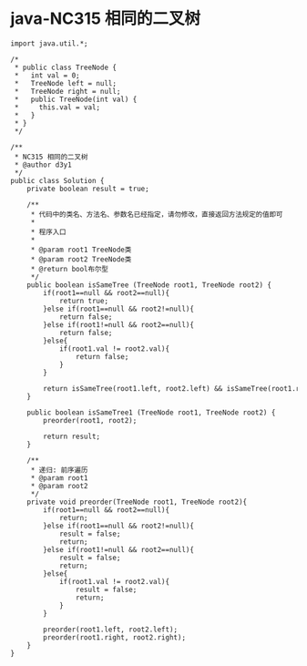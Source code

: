 # java-NC315 相同的二叉树


    import java.util.*;
    
    /*
     * public class TreeNode {
     *   int val = 0;
     *   TreeNode left = null;
     *   TreeNode right = null;
     *   public TreeNode(int val) {
     *     this.val = val;
     *   }
     * }
     */
    
    /**
     * NC315 相同的二叉树
     * @author d3y1
     */
    public class Solution {
        private boolean result = true;
    
        /**
         * 代码中的类名、方法名、参数名已经指定，请勿修改，直接返回方法规定的值即可
         *
         * 程序入口
         *
         * @param root1 TreeNode类
         * @param root2 TreeNode类
         * @return bool布尔型
         */
        public boolean isSameTree (TreeNode root1, TreeNode root2) {
            if(root1==null && root2==null){
                return true;
            }else if(root1==null && root2!=null){
                return false;
            }else if(root1!=null && root2==null){
                return false;
            }else{
                if(root1.val != root2.val){
                    return false;
                }
            }
    
            return isSameTree(root1.left, root2.left) && isSameTree(root1.right, root2.right);
        }
    
        public boolean isSameTree1 (TreeNode root1, TreeNode root2) {
            preorder(root1, root2);
    
            return result;
        }
        
        /**
         * 递归: 前序遍历
         * @param root1
         * @param root2
         */
        private void preorder(TreeNode root1, TreeNode root2){
            if(root1==null && root2==null){
                return;
            }else if(root1==null && root2!=null){
                result = false;
                return;
            }else if(root1!=null && root2==null){
                result = false;
                return;
            }else{
                if(root1.val != root2.val){
                    result = false;
                    return;
                }
            }
    
            preorder(root1.left, root2.left);
            preorder(root1.right, root2.right);
        }
    }

  

